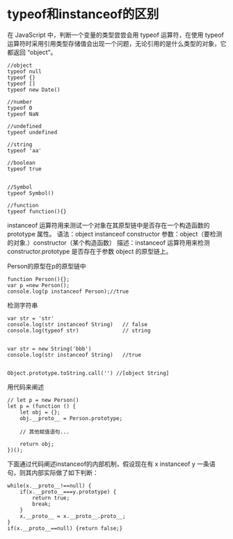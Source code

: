 # typeof和instanceof的区别

在 JavaScript 中，判断一个变量的类型尝尝会用 typeof 运算符，在使用 typeof 运算符时采用引用类型存储值会出现一个问题，无论引用的是什么类型的对象，它都返回 “object”。


```
//object
typeof null 
typeof {}
typeof []
typeof new Date()

//number
typeof 0 
typeof NaN

//undefined
typeof undefined 

//string
typeof 'aa'

//boolean
typeof true


//Symbol
typeof Symbol()

//function
typeof function(){}

```


instanceof 运算符用来测试一个对象在其原型链中是否存在一个构造函数的 prototype 属性。
语法：object instanceof constructor
参数：object（要检测的对象.）constructor（某个构造函数）
描述：instanceof 运算符用来检测 constructor.prototype 是否存在于参数 object 的原型链上。


Person的原型在p的原型链中

```
function Person(){};
var p =new Person();
console.log(p instanceof Person);//true
```


检测字符串

```
var str = 'str'
console.log(str instanceof String)   // false
console.log(typeof str)              // string


var str = new String('bbb')
console.log(str instanceof String)   //true


Object.prototype.toString.call('') //[object String]

```


用代码来阐述

```
// let p = new Person()
let p = (function () {
    let obj = {};
    obj.__proto__ = Person.prototype;
    
    // 其他赋值语句...
    
    return obj;
})();

```

下面通过代码阐述instanceof的内部机制，假设现在有 x instanceof y 一条语句，则其内部实际做了如下判断：


```
while(x.__proto__!==null) {
    if(x.__proto__===y.prototype) {
        return true;
        break;
    }
    x.__proto__ = x.__proto__.proto__;
}
if(x.__proto__==null) {return false;}

```



